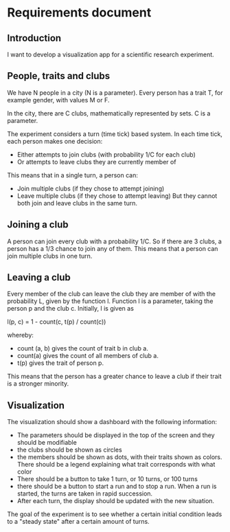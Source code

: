 # Requirements document

## Introduction

I want to develop a visualization app for a scientific research experiment.

## People, traits and clubs

We have N people in a city (N is a parameter). Every person has a trait T, for example gender, with values M or F.

In the city, there are C clubs, mathematically represented by sets. C is a parameter.

The experiment considers a turn (time tick) based system. In each time tick, each person makes one decision:

- Either attempts to join clubs (with probability 1/C for each club)
- Or attempts to leave clubs they are currently member of

This means that in a single turn, a person can:

- Join multiple clubs (if they chose to attempt joining)
- Leave multiple clubs (if they chose to attempt leaving)
But they cannot both join and leave clubs in the same turn.

## Joining a club

A person can join every club with a probability 1/C. So if there are 3 clubs, a person has a 1/3 chance to join any of them. This means that a person can join multiple clubs in one turn.

## Leaving a club

Every member of the club can leave the club they are member of with the probability L, given by the function l.
Function l is a parameter, taking the person p and the club c.
Initially, l is given as

l(p, c) = 1 - count(c, t(p) / count(c))

whereby:

- count (a, b) gives the count of trait b in club a.
- count(a) gives the count of all members of club a.
- t(p) gives the trait of person p.

This means that the person has a greater chance to leave a club if their trait is a stronger minority.

## Visualization

The visualization should show a dashboard with the following information:

- The parameters should be displayed in the top of the screen and they should be modifiable
- the clubs should be shown as circles
- the members should be shown as dots, with their traits shown as colors. There should be a legend explaining what trait corresponds with what color
- There should be a button to take 1 turn, or 10 turns, or 100 turns
- there should be a button to start a run and to stop a run. When a run is started, the turns are taken in rapid succession.
- After each turn, the display should be updated with the new situation.

The goal of the experiment is to see whether a certain initial condition leads to a "steady state" after a certain amount of turns.
